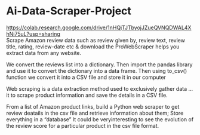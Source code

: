 # Ai-Data-Scraper-Project 
https://colab.research.google.com/drive/1nHQjTJTbyojJZueQVNQDWAL4XhNi75uL?usp=sharing  
Scrape Amazon review data such as review given by, review text, review title, rating, review-date etc &amp; 
download the ProWebScraper helps you extract data from any website.

We convert the reviews list into a dictionary. 
Then import the pandas library and use it to convert the dictionary into a data frame. 
Then using to_csv() function we convert it into a CSV file and store it in our computer

  Web scraping is a data extraction method used to exclusively gather data ... it to scrape product information and save the details in a CSV file.

From a list of Amazon product links, build a Python web scraper to get review deatails in the csv file and retrieve information about them; Store everything in a “database” 
It could be veryinteresting to see the evolution of the review score for a particular product in the csv file format.
